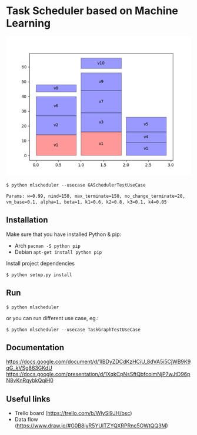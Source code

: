 # Task Scheduler based on Machine Learning

![Example output](docs/example.png)
```
$ python mlscheduler --usecase GASchedulerTestUseCase
```

```
Params: w=0.99, nind=150, max_terminate=150, no_change_terminate=20, vm_base=0.1, alpha=1, beta=1, k1=0.6, k2=0.8, k3=0.1, k4=0.05
```

## Installation
Make sure that you have installed Python & pip:  
- Arch `pacman -S python pip`  
- Debian `apt-get install python pip`  

Install project dependencies  
```
$ python setup.py install
```

## Run
```
$ python mlscheduler
```  
or you can run different use case, eg.:  
```
$ python mlscheduler --usecase TaskGraphTestUseCase
```

## Documentation
https://docs.google.com/document/d/1lBDyZDCdKzHCiU_8dVA5i5CjWB9K9qG_kVSg863GKdU
https://docs.google.com/presentation/d/1XqkCpNsSftQbfcoimNjP7wJtD96pN8vKnRqybkQqiH0

## Useful links
- Trello board (https://trello.com/b/WlySl9JH/bsc)  
- Data flow (https://www.draw.io/#G0B8iyR5YUITZYQXRPRnc5OWtQQ3M)